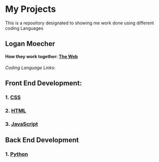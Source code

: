 # My Projects 
This is a repository designated to showing me work done using different coding Languages

## Logan Moecher

#### How they work together: [The Web](the_web/README.md "the_web README.md file")

*Coding Language Links*:

## Front End Development:

### 1. [CSS](css/README.md "CSS README.md file")

### 2. [HTML](html/README.md "HTML README.md file")

### 3. [JavaScript](javascript/README.md "JavaScript README.md file")

## Back End Development

### 1. [Python](python/README.md "Python README.md file")


